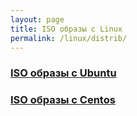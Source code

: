 ```yaml
---
layout: page
title: ISO образы с Linux
permalink: /linux/distrib/
---
```



### [ISO образы с Ubuntu](http://cdimage.ubuntu.com/)


### [ISO образы с Centos](http://cosmos.illinois.edu/pub/centos/7/isos/x86_64/)
